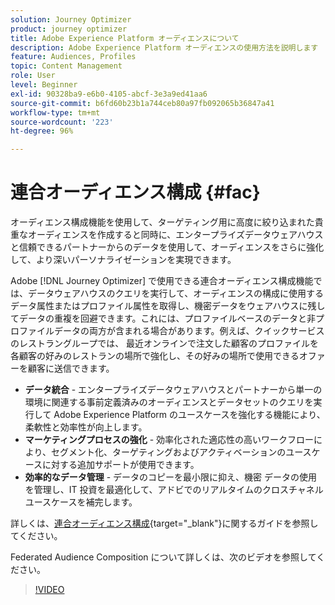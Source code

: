 ```yaml
---
solution: Journey Optimizer
product: journey optimizer
title: Adobe Experience Platform オーディエンスについて
description: Adobe Experience Platform オーディエンスの使用方法を説明します
feature: Audiences, Profiles
topic: Content Management
role: User
level: Beginner
exl-id: 90328ba9-e6b0-4105-abcf-3e3a9ed41aa6
source-git-commit: b6fd60b23b1a744ceb80a97fb092065b36847a41
workflow-type: tm+mt
source-wordcount: '223'
ht-degree: 96%

---
```


# 連合オーディエンス構成 {#fac}

オーディエンス構成機能を使用して、ターゲティング用に高度に絞り込まれた貴重なオーディエンスを作成すると同時に、エンタープライズデータウェアハウスと信頼できるパートナーからのデータを使用して、オーディエンスをさらに強化して、より深いパーソナライゼーションを実現できます。

Adobe [!DNL Journey Optimizer] で使用できる連合オーディエンス構成機能では、データウェアハウスのクエリを実行して、オーディエンスの構成に使用する
データ属性またはプロファイル属性を取得し、機密データをウェアハウスに残してデータの重複を回避できます。これには、プロファイルベースのデータと非プロファイルデータの両方が含まれる場合があります。例えば、クイックサービスのレストラングループでは、
最近オンラインで注文した顧客のプロファイルを各顧客の好みのレストランの場所で強化し、その好みの場所で使用できるオファーを顧客に送信できます。

* **データ統合** - エンタープライズデータウェアハウスとパートナーから単一の環境に関連する事前定義済みのオーディエンスとデータセットのクエリを実行して Adobe Experience Platform のユースケースを強化する機能により、柔軟性と効率性が向上します。
* **マーケティングプロセスの強化** - 効率化された適応性の高いワークフローにより、セグメント化、ターゲティングおよびアクティベーションのユースケースに対する追加サポートが使用できます。
* **効率的なデータ管理** - データのコピーを最小限に抑え、機密
データの使用を管理し、IT 投資を最適化して、アドビでのリアルタイムのクロスチャネルユースケースを補完します。

詳しくは、[連合オーディエンス構成](https://experienceleague.adobe.com/ja/docs/federated-audience-composition/using/home){target="_blank"}に関するガイドを参照してください。

Federated Audience Composition について詳しくは、次のビデオを参照してください。

>[!VIDEO](https://video.tv.adobe.com/v/3432261?quality=12)
